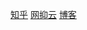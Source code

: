 [知乎](https://www.zhihu.com/people/sgbyg)
[网抑云](https://music.163.com/#/user/home?id=513925609)
[博客](https://sgbyg.github.io)

